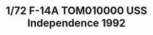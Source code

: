 ---
layout: product
title: "1/72 F-14A TOM010000 USS Independence 1992"
price: "6100" 
desc: "Maketa (Kalup 2015)"
img_path: "/assets/img/FP32.webp"
brand: "FineMolds"
available: false
special_offer: false
new: false
soon: false
cat: "010000"
subcat: "015900"
subsubcat: "0N/A"
sifra: "FP32"
popular: false
---